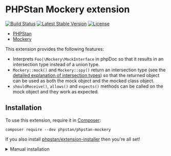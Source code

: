# PHPStan Mockery extension

[![Build Status](https://travis-ci.org/phpstan/phpstan-mockery.svg)](https://travis-ci.org/phpstan/phpstan-mockery)
[![Latest Stable Version](https://poser.pugx.org/phpstan/phpstan-mockery/v/stable)](https://packagist.org/packages/phpstan/phpstan-mockery)
[![License](https://poser.pugx.org/phpstan/phpstan-mockery/license)](https://packagist.org/packages/phpstan/phpstan-mockery)

* [PHPStan](https://github.com/phpstan/phpstan)
* [Mockery](https://github.com/mockery/mockery)

This extension provides the following features:

* Interprets `Foo|\Mockery\MockInterface` in phpDoc so that it results in an intersection type instead of a union type.
* `Mockery::mock()` and `Mockery::spy()` return an intersection type (see the [detailed explanation of intersection types](https://medium.com/@ondrejmirtes/union-types-vs-intersection-types-fd44a8eacbb)) so that the returned object can be used as both the mock object and the mocked class object.
* `shouldReceive()`, `allows()` and `expects()` methods can be called on the mock object and they work as expected.


## Installation

To use this extension, require it in [Composer](https://getcomposer.org/):

```
composer require --dev phpstan/phpstan-mockery
```

If you also install [phpstan/extension-installer](https://github.com/phpstan/extension-installer) then you're all set!

<details>
  <summary>Manual installation</summary>

If you don't want to use `phpstan/extension-installer`, include extension.neon in your project's PHPStan config:

```
includes:
    - vendor/phpstan/phpstan-mockery/extension.neon
```
</details>
